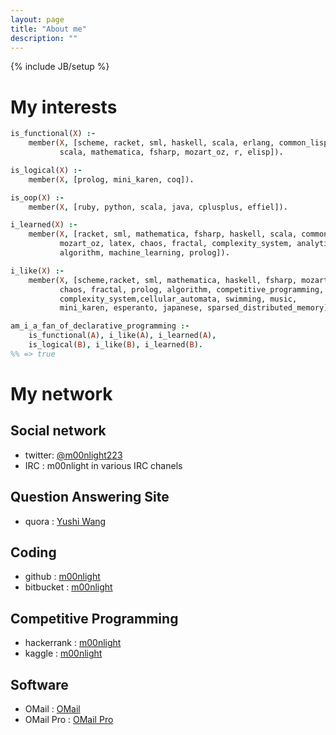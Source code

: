 ```yaml
---
layout: page
title: "About me"
description: ""
---
```

{% include JB/setup %}


# My interests

```prolog
is_functional(X) :-
    member(X, [scheme, racket, sml, haskell, scala, erlang, common_lisp,
           scala, mathematica, fsharp, mozart_oz, r, elisp]).

is_logical(X) :-
    member(X, [prolog, mini_karen, coq]).

is_oop(X) :-
    member(X, [ruby, python, scala, java, cplusplus, effiel]).

i_learned(X) :-
    member(X, [racket, sml, mathematica, fsharp, haskell, scala, common_lisp,
           mozart_oz, latex, chaos, fractal, complexity_system, analytics,
           algorithm, machine_learning, prolog]).

i_like(X) :-
    member(X, [scheme,racket, sml, mathematica, haskell, fsharp, mozart_oz,
           chaos, fractal, prolog, algorithm, competitive_programming,
           complexity_system,cellular_automata, swimming, music,
           mini_karen, esperanto, japanese, sparsed_distributed_memory]).

am_i_a_fan_of_declarative_programming :-
    is_functional(A), i_like(A), i_learned(A),
    is_logical(B), i_like(B), i_learned(B).
%% => true
```

# My network

## Social network
+ twitter: [@m00nlight223](http://www.twitter.com/m00nlight223)
+ IRC : m00nlight in various IRC chanels

## Question Answering Site
+ quora : [Yushi Wang](https://www.quora.com/Yushi-Wang-1)


## Coding
+ github : [m00nlight](https://github.com/m00nlight)
+ bitbucket : [m00nlight](https://bitbucket.org/m00nlight/)

## Competitive Programming
+ hackerrank : [m00nlight](https://www.hackerrank.com/m00nlight)
+ kaggle : [m00nlight](https://www.kaggle.com/m00nlight)

## Software
+ OMail : [OMail](https://play.google.com/store/apps/details?id=com.m00nlight.omail)
+ OMail Pro : [OMail Pro](https://play.google.com/store/apps/details?id=com.m00nlight.omail_pro)
